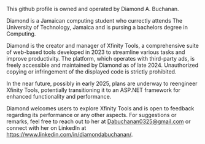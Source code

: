 This github profile is owned and operated by Diamond A. Buchanan.

Diamond is a Jamaican computing student who currectly attends The University of Technology, Jamaica and is pursing a bachelors degree in Computing.

Diamond is the creator and manager of Xfinity Tools, a comprehensive suite of web-based tools developed in 2023 to streamline various tasks and improve productivity. The platform, which operates with third-party ads, is freely accessible and maintained by Diamond as of late 2024. Unauthorized copying or infringement of the displayed code is strictly prohibited.

In the near future, possibly in early 2025, plans are underway to reengineer Xfinity Tools, potentially transitioning it to an ASP.NET framework for enhanced functionality and performance.

Diamond welcomes users to explore Xfinity Tools and is open to feedback regarding its performance or any other aspects. For suggestions or remarks, feel free to reach out to her at Dabuchanan0325@gmail.com or connect with her on LinkedIn at https://www.linkedin.com/in/diamondabuchanan/.
